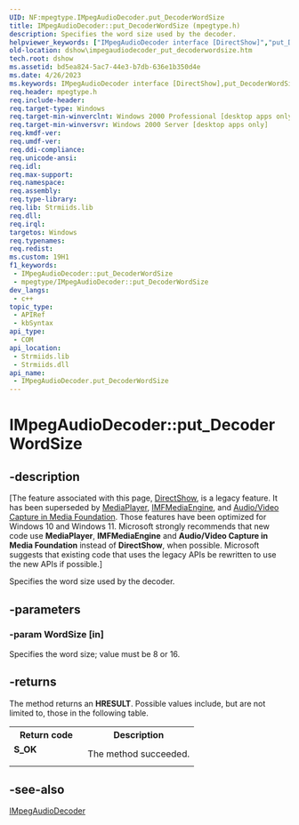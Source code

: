 ```yaml
---
UID: NF:mpegtype.IMpegAudioDecoder.put_DecoderWordSize
title: IMpegAudioDecoder::put_DecoderWordSize (mpegtype.h)
description: Specifies the word size used by the decoder.
helpviewer_keywords: ["IMpegAudioDecoder interface [DirectShow]","put_DecoderWordSize method","IMpegAudioDecoder.put_DecoderWordSize","IMpegAudioDecoder::put_DecoderWordSize","IMpegAudioDecoderputDecoderWordSize","dshow.impegaudiodecoder_put_decoderwordsize","mpegtype/IMpegAudioDecoder::put_DecoderWordSize","put_DecoderWordSize","put_DecoderWordSize method [DirectShow]","put_DecoderWordSize method [DirectShow]","IMpegAudioDecoder interface"]
old-location: dshow\impegaudiodecoder_put_decoderwordsize.htm
tech.root: dshow
ms.assetid: bd5ea824-5ac7-44e3-b7db-636e1b350d4e
ms.date: 4/26/2023
ms.keywords: IMpegAudioDecoder interface [DirectShow],put_DecoderWordSize method, IMpegAudioDecoder.put_DecoderWordSize, IMpegAudioDecoder::put_DecoderWordSize, IMpegAudioDecoderputDecoderWordSize, dshow.impegaudiodecoder_put_decoderwordsize, mpegtype/IMpegAudioDecoder::put_DecoderWordSize, put_DecoderWordSize, put_DecoderWordSize method [DirectShow], put_DecoderWordSize method [DirectShow],IMpegAudioDecoder interface
req.header: mpegtype.h
req.include-header: 
req.target-type: Windows
req.target-min-winverclnt: Windows 2000 Professional [desktop apps only]
req.target-min-winversvr: Windows 2000 Server [desktop apps only]
req.kmdf-ver: 
req.umdf-ver: 
req.ddi-compliance: 
req.unicode-ansi: 
req.idl: 
req.max-support: 
req.namespace: 
req.assembly: 
req.type-library: 
req.lib: Strmiids.lib
req.dll: 
req.irql: 
targetos: Windows
req.typenames: 
req.redist: 
ms.custom: 19H1
f1_keywords:
 - IMpegAudioDecoder::put_DecoderWordSize
 - mpegtype/IMpegAudioDecoder::put_DecoderWordSize
dev_langs:
 - c++
topic_type:
 - APIRef
 - kbSyntax
api_type:
 - COM
api_location:
 - Strmiids.lib
 - Strmiids.dll
api_name:
 - IMpegAudioDecoder.put_DecoderWordSize
---
```


# IMpegAudioDecoder::put_DecoderWordSize


## -description

\[The feature associated with this page, [DirectShow](/windows/win32/directshow/directshow), is a legacy feature. It has been superseded by [MediaPlayer](/uwp/api/Windows.Media.Playback.MediaPlayer), [IMFMediaEngine](/windows/win32/api/mfmediaengine/nn-mfmediaengine-imfmediaengine), and [Audio/Video Capture in Media Foundation](windows/win32/medfound/audio-video-capture-in-media-foundation). Those features have been optimized for Windows 10 and Windows 11. Microsoft strongly recommends that new code use **MediaPlayer**, **IMFMediaEngine** and **Audio/Video Capture in Media Foundation** instead of **DirectShow**, when possible. Microsoft suggests that existing code that uses the legacy APIs be rewritten to use the new APIs if possible.\]

Specifies the word size used by the decoder.

## -parameters

### -param WordSize [in]

Specifies the word size; value must be 8 or 16.

## -returns

The method returns an <b>HRESULT</b>. Possible values include, but are not limited to, those in the following table.

<table>
<tr>
<th>Return code</th>
<th>Description</th>
</tr>
<tr>
<td width="40%">
<dl>
<dt><b>S_OK</b></dt>
</dl>
</td>
<td width="60%">
The method succeeded.

</td>
</tr>
</table>

## -see-also

<a href="/windows/desktop/api/mpegtype/nn-mpegtype-impegaudiodecoder">IMpegAudioDecoder</a>